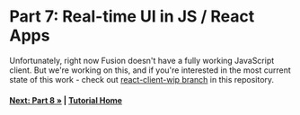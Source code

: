 # Part 7: Real-time UI in JS / React Apps

Unfortunately, right now Fusion doesn't have a fully working JavaScript
client. But we're working on this, and if you're interested
in the most current state of this work - check out
[react-client-wip branch](https://github.com/servicetitan/Stl.Fusion.Samples/tree/react-client-wip)
in this repository.

#### [Next: Part 8 &raquo;](./Part08.md) | [Tutorial Home](./README.md)


